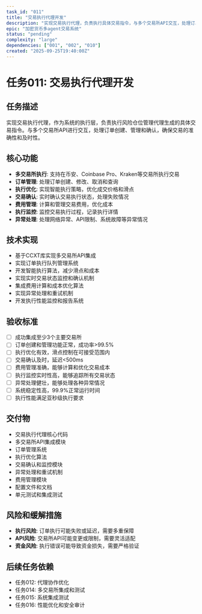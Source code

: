 ```yaml
---
task_id: "011"
title: "交易执行代理开发"
description: "实现交易执行代理，负责执行具体交易指令，与多个交易所API交互，处理订单管理和交易确认"
epic: "加密货币多agent交易系统"
status: "pending"
complexity: "large"
dependencies: ["001", "002", "010"]
created: "2025-09-25T19:40:00Z"
---
```


# 任务011: 交易执行代理开发

## 任务描述
实现交易执行代理，作为系统的执行层，负责执行风险仓位管理代理生成的具体交易指令。与多个交易所API进行交互，处理订单创建、管理和确认，确保交易的准确性和及时性。

## 核心功能
- **多交易所执行**: 支持在币安、Coinbase Pro、Kraken等交易所执行交易
- **订单管理**: 处理订单创建、修改、取消和查询
- **执行优化**: 实现智能执行策略，优化成交价格和滑点
- **交易确认**: 实时确认交易执行状态，处理失败情况
- **费用管理**: 计算和管理交易费用，优化成本
- **执行监控**: 监控交易执行过程，记录执行详情
- **异常处理**: 处理网络异常、API限制、系统故障等异常情况

## 技术实现
- 基于CCXT库实现多交易所API集成
- 实现订单执行队列管理系统
- 开发智能执行算法，减少滑点和成本
- 实现实时交易状态监控和确认机制
- 集成费用计算和成本优化算法
- 实现异常处理和重试机制
- 开发执行性能监控和报告系统

## 验收标准
- [ ] 成功集成至少3个主要交易所
- [ ] 订单创建和管理功能正常，成功率>99.5%
- [ ] 执行优化有效，滑点控制在可接受范围内
- [ ] 交易确认及时，延迟<500ms
- [ ] 费用管理准确，能够计算和优化交易成本
- [ ] 执行监控实时性高，能够追踪所有交易状态
- [ ] 异常处理健壮，能够处理各种异常情况
- [ ] 系统稳定性高，99.9%正常运行时间
- [ ] 执行性能满足亚秒级执行要求

## 交付物
- 交易执行代理核心代码
- 多交易所API集成模块
- 订单管理系统
- 执行优化算法
- 交易确认和监控模块
- 异常处理和重试机制
- 费用管理模块
- 配置文件和文档
- 单元测试和集成测试

## 风险和缓解措施
- **执行风险**: 订单执行可能失败或延迟，需要多重保障
- **API风险**: 交易所API可能变更或限制，需要灵活适配
- **资金风险**: 执行错误可能导致资金损失，需要严格验证

## 后续任务依赖
- 任务012: 代理协作优化
- 任务014: 多交易所集成和测试
- 任务015: 系统集成测试
- 任务016: 性能优化和安全审计